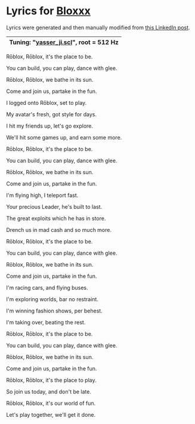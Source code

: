 # Lyrics for [Bloxxx](https://www.youtube.com/watch?v=DMtOlxH7JQo)

Lyrics were generated and then manually modified from [this LinkedIn post](https://www.linkedin.com/posts/jordonez_chatgpt-rapsong-roblox-activity-7036208130795479040-7Gg0?utm_source=share&utm_medium=member_desktop).

| Tuning: "[yasser_ji.scl](https://github.com/AJMansfield/polySynth/blob/master/scl/yasser_ji.scl)", root = 512 Hz
|-|

Rōblox, Rōblox, it's the place to be.

You can build, you can play, dance with glee.

Rōblox, Rōblox, we bathe in its sun.

Come and join us, partake in the fun.

I logged onto Rōblox, set to play.

My avatar's fresh, got style for days.

I hit my friends up, let's go explore.

We'll hit some games up, and earn some more.

Rōblox, Rōblox, it's the place to be.

You can build, you can play, dance with glee.

Rōblox, Rōblox, we bathe in its sun.

Come and join us, partake in the fun.

I'm flying high, I teleport fast.

Your precious Leader, he's built to last.

The great exploits which he has in store.

Drench us in mad cash and so much more.

Rōblox, Rōblox, it's the place to be.

You can build, you can play, dance with glee.

Rōblox, Rōblox, we bathe in its sun.

Come and join us, partake in the fun.

I'm racing cars, and flying buses.

I'm exploring worlds, bar no restraint.

I'm winning fashion shows, per behest.

I'm taking over, beating the rest.

Rōblox, Rōblox, it's the place to be.

You can build, you can play, dance with glee.

Rōblox, Rōblox, we bathe in its sun.

Come and join us, partake in the fun.

Rōblox, Rōblox, it's the place to play.

So join us today, and don't be late.

Rōblox, Rōblox, it's our world of fun.

Let's play together, we'll get it done.
